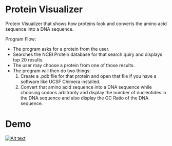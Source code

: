 # Protein Visualizer
Protein Visualizer that shows how proteins look and converts the amino acid sequence into a DNA sequence. 

Program Flow:
- The program asks for a protein from the user.
- Searches the NCBI Protein database for that search quiry and displays top 20 results. 
- The user may choose a protein from one of those results. 
- The program will then do two things:
  1. Create a .pdb file for that protein and open that file if you have a software like UCSF Chimera installed. 
  2. Convert that amino acid sequence into a DNA sequence while choosing codons arbitrarily and display the number of nucleotides in the DNA sequence and also display the GC Ratio of the DNA sequence. 

# Demo
[![Alt text](https://img.youtube.com/vi/MHKekgioHR0/0.jpg)](https://www.youtube.com/watch?v=MHKekgioHR0)
